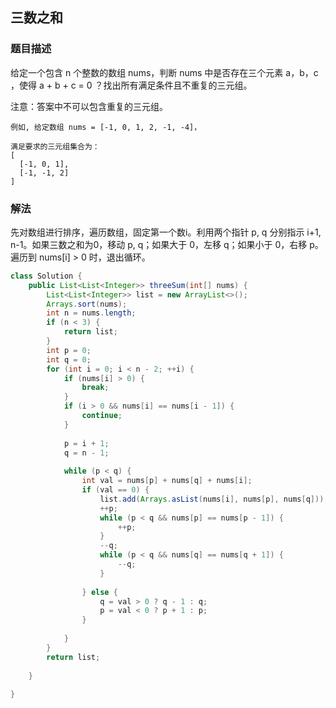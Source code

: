 ## 三数之和
### 题目描述

给定一个包含 n 个整数的数组 nums，判断 nums 中是否存在三个元素 a，b，c ，使得 a + b + c = 0 ？找出所有满足条件且不重复的三元组。

注意：答案中不可以包含重复的三元组。
```
例如, 给定数组 nums = [-1, 0, 1, 2, -1, -4]，

满足要求的三元组集合为：
[
  [-1, 0, 1],
  [-1, -1, 2]
]
```

### 解法
先对数组进行排序，遍历数组，固定第一个数i。利用两个指针 p, q 分别指示 i+1, n-1。如果三数之和为0，移动 p, q；如果大于 0，左移 q；如果小于 0，右移 p。遍历到 nums[i] > 0 时，退出循环。

```java
class Solution {
    public List<List<Integer>> threeSum(int[] nums) {
        List<List<Integer>> list = new ArrayList<>();
        Arrays.sort(nums);
        int n = nums.length;
        if (n < 3) {
            return list;
        }
        int p = 0;
        int q = 0;
        for (int i = 0; i < n - 2; ++i) {
            if (nums[i] > 0) {
                break;
            }
            if (i > 0 && nums[i] == nums[i - 1]) {
                continue;
            }
            
            p = i + 1;
            q = n - 1;
            
            while (p < q) {
                int val = nums[p] + nums[q] + nums[i];
                if (val == 0) {
                    list.add(Arrays.asList(nums[i], nums[p], nums[q]));
                    ++p;
                    while (p < q && nums[p] == nums[p - 1]) {
                        ++p;
                    }
                    --q;
                    while (p < q && nums[q] == nums[q + 1]) {
                        --q;
                    }
                    
                } else {
                    q = val > 0 ? q - 1 : q;
                    p = val < 0 ? p + 1 : p;
                }
                
            }  
        }
        return list;
        
    }
    
}
```